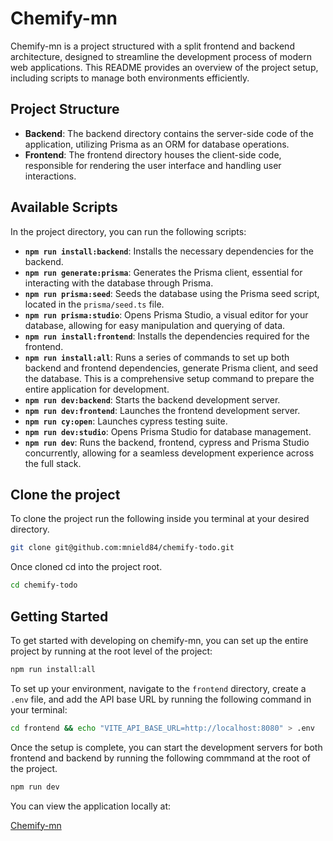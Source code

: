 # Chemify-mn

Chemify-mn is a project structured with a split frontend and backend architecture, designed to streamline the development process of modern web applications. This README provides an overview of the project setup, including scripts to manage both environments efficiently.

## Project Structure

- **Backend**: The backend directory contains the server-side code of the application, utilizing Prisma as an ORM for database operations.
- **Frontend**: The frontend directory houses the client-side code, responsible for rendering the user interface and handling user interactions.

## Available Scripts

In the project directory, you can run the following scripts:

- **`npm run install:backend`**: Installs the necessary dependencies for the backend.
- **`npm run generate:prisma`**: Generates the Prisma client, essential for interacting with the database through Prisma.
- **`npm run prisma:seed`**: Seeds the database using the Prisma seed script, located in the `prisma/seed.ts` file.
- **`npm run prisma:studio`**: Opens Prisma Studio, a visual editor for your database, allowing for easy manipulation and querying of data.
- **`npm run install:frontend`**: Installs the dependencies required for the frontend.
- **`npm run install:all`**: Runs a series of commands to set up both backend and frontend dependencies, generate Prisma client, and seed the database. This is a comprehensive setup command to prepare the entire application for development.
- **`npm run dev:backend`**: Starts the backend development server.
- **`npm run dev:frontend`**: Launches the frontend development server.
- **`npm run cy:open`**: Launches cypress testing suite.
- **`npm run dev:studio`**: Opens Prisma Studio for database management.
- **`npm run dev`**: Runs the backend, frontend, cypress and Prisma Studio concurrently, allowing for a seamless development experience across the full stack.

## Clone the project

To clone the project run the following inside you terminal at your desired directory.

```bash
git clone git@github.com:mnield84/chemify-todo.git
```

Once cloned cd into the project root.

```bash
cd chemify-todo
```

## Getting Started

To get started with developing on chemify-mn, you can set up the entire project by running at the root level of the project:

```bash
npm run install:all
```

To set up your environment, navigate to the `frontend` directory, create a `.env` file, and add the API base URL by running the following command in your terminal:

```bash
cd frontend && echo "VITE_API_BASE_URL=http://localhost:8080" > .env
```

Once the setup is complete, you can start the development servers for both frontend and backend by running the following commmand at the root of the project.

```bash
npm run dev
```

You can view the application locally at:

[Chemify-mn](http://localhost:5174 "Todos")
